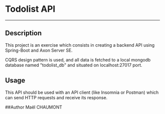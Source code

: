 # Todolist API

---

## Description
This project is an exercise which consists in creating a backend API using Spring-Boot and Axon Server SE.

CQRS design pattern is used, and all data is fetched to a local mongodb database named "todolist_db"
and situated on localhost:27017 port.


## Usage
This API should be used with an API client (like Insomnia or Postman) 
which can send HTTP requests and receive its response.

##Author
Maël CHAUMONT
